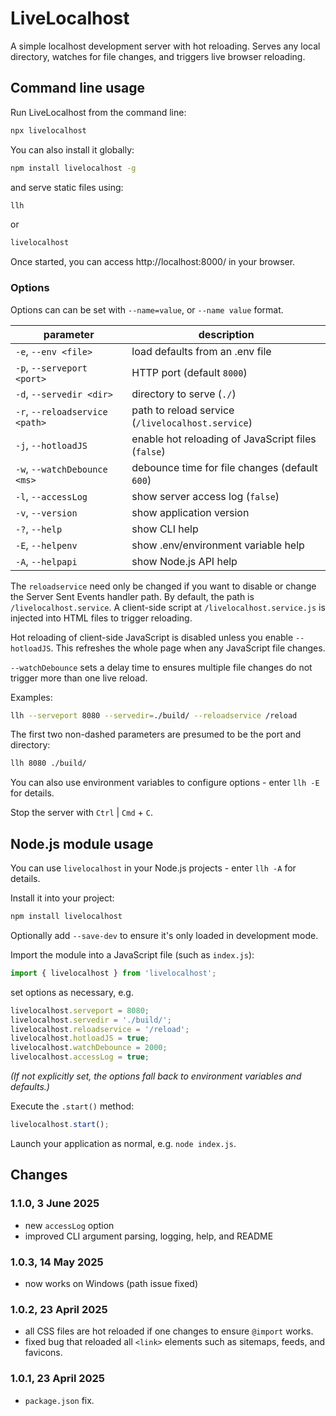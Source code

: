 # LiveLocalhost

A simple localhost development server with hot reloading. Serves any local directory, watches for file changes, and triggers live browser reloading.


## Command line usage

Run LiveLocalhost from the command line:

```bash
npx livelocalhost
```

You can also install it globally:

```bash
npm install livelocalhost -g
```

and serve static files using:

```bash
llh
```

or

```bash
livelocalhost
```

Once started, you can access http://localhost:8000/ in your browser.


### Options

Options can can be set with `--name=value`, or `--name value` format.

|parameter|description|
|-|-|
| `-e`, `--env <file>` |load defaults from an .env file|
| `-p`, `--serveport <port>` | HTTP port (default `8000`) |
| `-d`, `--servedir <dir>` | directory to serve (`./`) |
| `-r`, `--reloadservice <path>` | path to reload service (`/livelocalhost.service`) |
| `-j`, `--hotloadJS` | enable hot reloading of JavaScript files (`false`) |
| `-w`, `--watchDebounce <ms>` | debounce time for file changes (default `600`) |
| `-l`, `--accessLog` | show server access log (`false`) |
| `-v`, `--version` | show application version |
| `-?`, `--help` | show CLI help |
| `-E`, `--helpenv` | show .env/environment variable help |
| `-A`, `--helpapi` | show Node.js API help |

The `reloadservice` need only be changed if you want to disable or change the Server Sent Events handler path. By default, the path is `/livelocalhost.service`. A client-side script at `/livelocalhost.service.js` is injected into HTML files to trigger reloading.

Hot reloading of client-side JavaScript is disabled unless you enable `--hotloadJS`. This refreshes the whole page when any JavaScript file changes.

`--watchDebounce` sets a delay time to ensures multiple file changes do not trigger more than one live reload.

Examples:

```bash
llh --serveport 8080 --servedir=./build/ --reloadservice /reload
```

The first two non-dashed parameters are presumed to be the port and directory:

```bash
llh 8080 ./build/
```

You can also use environment variables to configure options - enter `llh -E` for details.

Stop the server with `Ctrl` | `Cmd` + `C`.


## Node.js module usage

You can use `livelocalhost` in your Node.js projects - enter `llh -A` for details.

Install it into your project:

```bash
npm install livelocalhost
```

Optionally add `--save-dev` to ensure it's only loaded in development mode.

Import the module into a JavaScript file (such as `index.js`):

```js
import { livelocalhost } from 'livelocalhost';
```

set options as necessary, e.g.

```js
livelocalhost.serveport = 8080;
livelocalhost.servedir = './build/';
livelocalhost.reloadservice = '/reload';
livelocalhost.hotloadJS = true;
livelocalhost.watchDebounce = 2000;
livelocalhost.accessLog = true;
```

*(If not explicitly set, the options fall back to environment variables and defaults.)*

Execute the `.start()` method:

```js
livelocalhost.start();
```

Launch your application as normal, e.g. `node index.js`.


## Changes

### 1.1.0, 3 June 2025

* new `accessLog` option
* improved CLI argument parsing, logging, help, and README

### 1.0.3, 14 May 2025

* now works on Windows (path issue fixed)

### 1.0.2, 23 April 2025

* all CSS files are hot reloaded if one changes to ensure `@import` works.
* fixed bug that reloaded all `<link>` elements such as sitemaps, feeds, and favicons.

### 1.0.1, 23 April 2025

* `package.json` fix.
